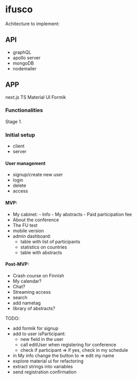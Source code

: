 # ifusco

Achitecture to implement:

## API

- graphQL
- apollo server
- mongoDB
- nodemailer 

## APP

next.js
TS
Material UI
Formik

### Functionalities

Stage 1.

### Initial setup

- client
- server

#### User management

- signup/create new user
- login
- delete
- access

#### MVP:

- My cabinet: - Info - My abstracts - Paid participation fee
- About the conference
- The FU test
- mobile version
- admin dashboard: 
    - table with list of participants
    - statistics on countries 
    - table with abstracts

#### Post-MVP:

- Crash course on Finnish
- My calendar?
- Chat?
- Streaming access
- search
- add nametag
- library of abstracts?


TODO: 
- add formik for signup
- add to user isParticipant: 
    - new field in the user 
    - call editUser when registering for conference
    - check if participant => if yes, check in my schedule
- in My info change the button to => edit my name
- explore material ui for refactoring
- extract strings into variables
- send registration confirmation
